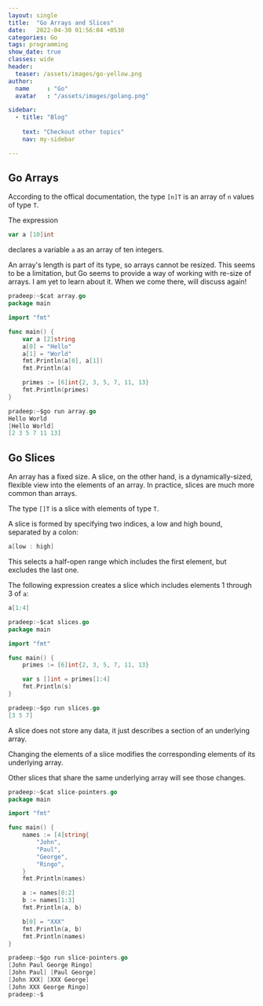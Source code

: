 ```yaml
---
layout: single
title:  "Go Arrays and Slices"
date:   2022-04-30 01:56:04 +0530
categories: Go
tags: programming
show_date: true
classes: wide
header:
  teaser: /assets/images/go-yellow.png
author:
  name     : "Go"
  avatar   : "/assets/images/golang.png"

sidebar:
  - title: "Blog"
   
    text: "Checkout other topics"
    nav: my-sidebar

---
```




## Go Arrays

According to the offical documentation, the type `[n]T` is an array of `n` values of type `T`.

The expression

```go
var a [10]int
```

declares a variable `a` as an array of ten integers.

An array's length is part of its type, so arrays cannot be resized. This seems to be a limitation, but Go seems to provide a  way of working with re-size of arrays. I am yet to learn about it. When we come there, will discuss again!

```go
pradeep:~$cat array.go 
package main

import "fmt"

func main() {
	var a [2]string
	a[0] = "Hello"
	a[1] = "World"
	fmt.Println(a[0], a[1])
	fmt.Println(a)

	primes := [6]int{2, 3, 5, 7, 11, 13}
	fmt.Println(primes)
}
```

```go
pradeep:~$go run array.go 
Hello World
[Hello World]
[2 3 5 7 11 13]
```

## Go Slices

An array has a fixed size. A slice, on the other hand, is a dynamically-sized, flexible view into the elements of an array. In practice, slices are much more common than arrays.

The type `[]T` is a slice with elements of type `T`.

A slice is formed by specifying two indices, a low and high bound, separated by a colon:

```go
a[low : high]
```

This selects a half-open range which includes the first element, but excludes the last one.

The following expression creates a slice which includes elements 1 through 3 of  `a`:

```go
a[1:4]
```

```go
pradeep:~$cat slices.go 
package main

import "fmt"

func main() {
	primes := [6]int{2, 3, 5, 7, 11, 13}

	var s []int = primes[1:4]
	fmt.Println(s)
}

```



```go
pradeep:~$go run slices.go 
[3 5 7]
```

A slice does not store any data, it just describes a section of an underlying array.

Changing the elements of a slice modifies the corresponding elements of its underlying array.

Other slices that share the same underlying array will see those changes.



```go
pradeep:~$cat slice-pointers.go 
package main

import "fmt"

func main() {
	names := [4]string{
		"John",
		"Paul",
		"George",
		"Ringo",
	}
	fmt.Println(names)

	a := names[0:2]
	b := names[1:3]
	fmt.Println(a, b)

	b[0] = "XXX"
	fmt.Println(a, b)
	fmt.Println(names)
}
```

```go
pradeep:~$go run slice-pointers.go 
[John Paul George Ringo]
[John Paul] [Paul George]
[John XXX] [XXX George]
[John XXX George Ringo]
pradeep:~$
```

